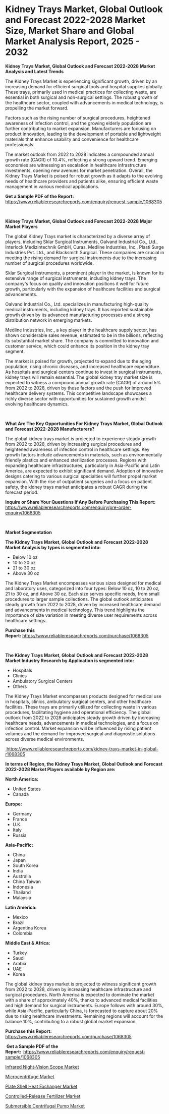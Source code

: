 <p><h1>Kidney Trays Market, Global Outlook and Forecast 2022-2028 Market Size, Market Share and Global Market Analysis Report, 2025 - 2032</h1></p><p><strong>Kidney Trays Market, Global Outlook and Forecast 2022-2028 Market Analysis and Latest Trends</strong></p>
<p><p>The Kidney Trays Market is experiencing significant growth, driven by an increasing demand for efficient surgical tools and hospital supplies globally. These trays, primarily used in medical practices for collecting waste, are essential in both surgical and non-surgical settings. The robust growth of the healthcare sector, coupled with advancements in medical technology, is propelling the market forward.</p><p>Factors such as the rising number of surgical procedures, heightened awareness of infection control, and the growing elderly population are further contributing to market expansion. Manufacturers are focusing on product innovation, leading to the development of portable and lightweight materials that enhance usability and convenience for healthcare professionals.</p><p>The market outlook from 2022 to 2028 indicates a compounded annual growth rate (CAGR) of 10.4%, reflecting a strong upward trend. Emerging economies are witnessing an escalation in healthcare infrastructure investments, opening new avenues for market penetration. Overall, the Kidney Trays Market is poised for robust growth as it adapts to the evolving needs of healthcare providers and patients alike, ensuring efficient waste management in various medical applications.</p></p>
<p><strong>Get a Sample PDF of the Report:&nbsp;</strong> <a href="https://www.reliableresearchreports.com/enquiry/request-sample/1068305?utm_campaign=2286&utm_medium=2&utm_source=Github&utm_content=ia&utm_term=21032025&utm_id=kidney-trays-market-global-outlook-and-forecast-2022-2028">https://www.reliableresearchreports.com/enquiry/request-sample/1068305</a></p>
<p>&nbsp;</p>
<p><strong>Kidney Trays Market, Global Outlook and Forecast 2022-2028 Major Market Players</strong></p>
<p><p>The global Kidney Trays market is characterized by a diverse array of players, including Sklar Surgical Instruments, Oalvand Industrial Co., Ltd., Interlock Medizintechnik GmbH, Curas, Medline Industries, Inc., Plasti Surge Industries Pvt. Ltd., and Blacksmith Surgical. These companies are crucial in meeting the rising demand for surgical instruments due to the increasing number of surgical procedures worldwide.</p><p>Sklar Surgical Instruments, a prominent player in the market, is known for its extensive range of surgical instruments, including kidney trays. The company's focus on quality and innovation positions it well for future growth, particularly with the expansion of healthcare facilities and surgical advancements.</p><p>Oalvand Industrial Co., Ltd. specializes in manufacturing high-quality medical instruments, including kidney trays. It has reported sustainable growth driven by its advanced manufacturing processes and a strong distribution network in emerging markets.</p><p>Medline Industries, Inc., a key player in the healthcare supply sector, has shown considerable sales revenue, estimated to be in the billions, reflecting its substantial market share. The company is committed to innovation and customer service, which could enhance its position in the kidney tray segment.</p><p>The market is poised for growth, projected to expand due to the aging population, rising chronic diseases, and increased healthcare expenditure. As hospitals and surgical centers continue to invest in surgical instruments, kidney trays will remain essential. The global kidney tray market size is expected to witness a compound annual growth rate (CAGR) of around 5% from 2022 to 2028, driven by these factors and the push for improved healthcare delivery systems. This competitive landscape showcases a richly diverse sector with opportunities for sustained growth amidst evolving healthcare dynamics.</p></p>
<p>&nbsp;</p>
<p><strong>What Are The Key Opportunities For Kidney Trays Market, Global Outlook and Forecast 2022-2028 Manufacturers?</strong></p>
<p><p>The global kidney trays market is projected to experience steady growth from 2022 to 2028, driven by increasing surgical procedures and heightened awareness of infection control in healthcare settings. Key growth factors include advancements in materials, such as environmentally friendly plastics and enhanced sterilization processes. Regions with expanding healthcare infrastructures, particularly in Asia-Pacific and Latin America, are expected to exhibit significant demand. Adoption of innovative designs catering to various surgical specialties will further propel market expansion. With the rise of outpatient surgeries and a focus on patient safety, the kidney trays market anticipates a robust CAGR during the forecast period.</p></p>
<p><strong>Inquire or Share Your Questions If Any Before Purchasing This Report:</strong> <a href="https://www.reliableresearchreports.com/enquiry/pre-order-enquiry/1068305?utm_campaign=2286&utm_medium=2&utm_source=Github&utm_content=ia&utm_term=21032025&utm_id=kidney-trays-market-global-outlook-and-forecast-2022-2028">https://www.reliableresearchreports.com/enquiry/pre-order-enquiry/1068305</a></p>
<p>&nbsp;</p>
<p><strong>Market Segmentation</strong></p>
<p><strong>The Kidney Trays Market, Global Outlook and Forecast 2022-2028 Market Analysis by types is segmented into:</strong></p>
<p><ul><li>Below 10 oz</li><li>10 to 20 oz</li><li>21 to 30 oz</li><li>Above 30 oz</li></ul></p>
<p><p>The Kidney Trays Market encompasses various sizes designed for medical and laboratory uses, categorized into four types: Below 10 oz, 10 to 20 oz, 21 to 30 oz, and Above 30 oz. Each size serves specific needs, from small procedures to larger sample collections. The global outlook anticipates steady growth from 2022 to 2028, driven by increased healthcare demand and advancements in medical technology. This trend highlights the importance of size variation in meeting diverse user requirements across healthcare settings.</p></p>
<p><strong>Purchase this Report:&nbsp;</strong><a href="https://www.reliableresearchreports.com/purchase/1068305?utm_campaign=2286&utm_medium=2&utm_source=Github&utm_content=ia&utm_term=21032025&utm_id=kidney-trays-market-global-outlook-and-forecast-2022-2028">https://www.reliableresearchreports.com/purchase/1068305</a></p>
<p>&nbsp;</p>
<p><strong>The Kidney Trays Market, Global Outlook and Forecast 2022-2028 Market Industry Research by Application is segmented into:</strong></p>
<p><ul><li>Hospitals</li><li>Clinics</li><li>Ambulatory Surgical Centers</li><li>Others</li></ul></p>
<p><p>The Kidney Trays Market encompasses products designed for medical use in hospitals, clinics, ambulatory surgical centers, and other healthcare facilities. These trays are primarily utilized for collecting waste in various procedures, facilitating hygiene and operational efficiency. The global outlook from 2022 to 2028 anticipates steady growth driven by increasing healthcare needs, advancements in medical technologies, and a focus on infection control. Market expansion will be influenced by rising patient volumes and the demand for improved surgical and diagnostic solutions across diverse medical environments.</p></p>
<p><a href="https://www.reliableresearchreports.com/kidney-trays-market-in-global-r1068305?utm_campaign=2286&utm_medium=2&utm_source=Github&utm_content=ia&utm_term=21032025&utm_id=kidney-trays-market-global-outlook-and-forecast-2022-2028">&nbsp;https://www.reliableresearchreports.com/kidney-trays-market-in-global-r1068305</a></p>
<p><strong>In terms of Region, the Kidney Trays Market, Global Outlook and Forecast 2022-2028 Market Players available by Region are:</strong></p>
<p>
    <p> <strong> North America: </strong>
        <ul>
            <li>United States</li>
            <li>Canada</li>
        </ul>
        </p> 
    <p> <strong> Europe: </strong>
        <ul>
            <li>Germany</li>
            <li>France</li>
            <li>U.K.</li>
            <li>Italy</li>
            <li>Russia</li>
        </ul>
        </p> 
    <p> <strong> Asia-Pacific: </strong>
        <ul>
            <li>China</li>
            <li>Japan</li>
            <li>South Korea</li>
            <li>India</li>
            <li>Australia</li>
            <li>China Taiwan</li>
            <li>Indonesia</li>
            <li>Thailand</li>
            <li>Malaysia</li>
        </ul>
        </p> 
    <p> <strong> Latin America: </strong>
        <ul>
            <li>Mexico</li>
            <li>Brazil</li>
            <li>Argentina Korea</li>
            <li>Colombia</li>
        </ul>
        </p> 
    <p> <strong> Middle East & Africa: </strong>
        <ul>
            <li>Turkey</li>
            <li>Saudi</li>
            <li>Arabia</li>
            <li>UAE</li>
            <li>Korea</li>
        </ul>
    </p>
    </p>
<p><p>The global kidney trays market is projected to witness significant growth from 2022 to 2028, driven by increasing healthcare infrastructure and surgical procedures. North America is expected to dominate the market with a share of approximately 40%, thanks to advanced medical facilities and high demand for surgical instruments. Europe follows with around 30%, while Asia-Pacific, particularly China, is forecasted to capture about 20% due to rising healthcare investments. Remaining regions will account for the balance 10%, contributing to a robust global market expansion.</p></p>
<p><strong>Purchase this Report: </strong><a href="https://www.reliableresearchreports.com/purchase/1068305?utm_campaign=2286&utm_medium=2&utm_source=Github&utm_content=ia&utm_term=21032025&utm_id=kidney-trays-market-global-outlook-and-forecast-2022-2028">https://www.reliableresearchreports.com/purchase/1068305</a></p>
<p>&nbsp;<strong>Get a Sample PDF of the Report:&nbsp;&nbsp;</strong><a href="https://www.reliableresearchreports.com/enquiry/request-sample/1068305?utm_campaign=2286&utm_medium=2&utm_source=Github&utm_content=ia&utm_term=21032025&utm_id=kidney-trays-market-global-outlook-and-forecast-2022-2028">https://www.reliableresearchreports.com/enquiry/request-sample/1068305</a></p>
<p><strong></strong></p>
<p><p><a href="https://github.com/rubiogruis0p/Market-Research-Report-List-1/blob/main/infrared-night-vision-scope-market.md?utm_campaign=2286&utm_medium=2&utm_source=Github&utm_content=ia&utm_term=21032025&utm_id=kidney-trays-market-global-outlook-and-forecast-2022-2028">Infrared Night-Vision Scope Market</a></p><p><a href="https://www.linkedin.com/pulse/microcentrifuge-market-growth-forecast-from-2025-2032-147-cagr-4qcof?utm_campaign=2286&utm_medium=2&utm_source=Github&utm_content=ia&utm_term=21032025&utm_id=kidney-trays-market-global-outlook-and-forecast-2022-2028">Microcentrifuge Market</a></p><p><a href="https://www.linkedin.com/pulse/evaluating-profitability-growth-plate-shell-heat-exchanger-ejzwf?utm_campaign=2286&utm_medium=2&utm_source=Github&utm_content=ia&utm_term=21032025&utm_id=kidney-trays-market-global-outlook-and-forecast-2022-2028">Plate Shell Heat Exchanger Market</a></p><p><a href="https://github.com/jemmysolin5k/Market-Research-Report-List-1/blob/main/controlled-release-fertilizer-market.md?utm_campaign=2286&utm_medium=2&utm_source=Github&utm_content=ia&utm_term=21032025&utm_id=kidney-trays-market-global-outlook-and-forecast-2022-2028">Controlled-Release Fertilizer Market</a></p><p><a href="https://www.linkedin.com/pulse/estimating-size-growth-potential-submersible-centrifugal-pump-ikakf?utm_campaign=2286&utm_medium=2&utm_source=Github&utm_content=ia&utm_term=21032025&utm_id=kidney-trays-market-global-outlook-and-forecast-2022-2028">Submersible Centrifugal Pump Market</a></p></p>